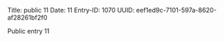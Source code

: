 Title: public 11
Date: 11
Entry-ID: 1070
UUID: eef1ed9c-7101-597a-8620-af28261bf2f0

Public entry 11

